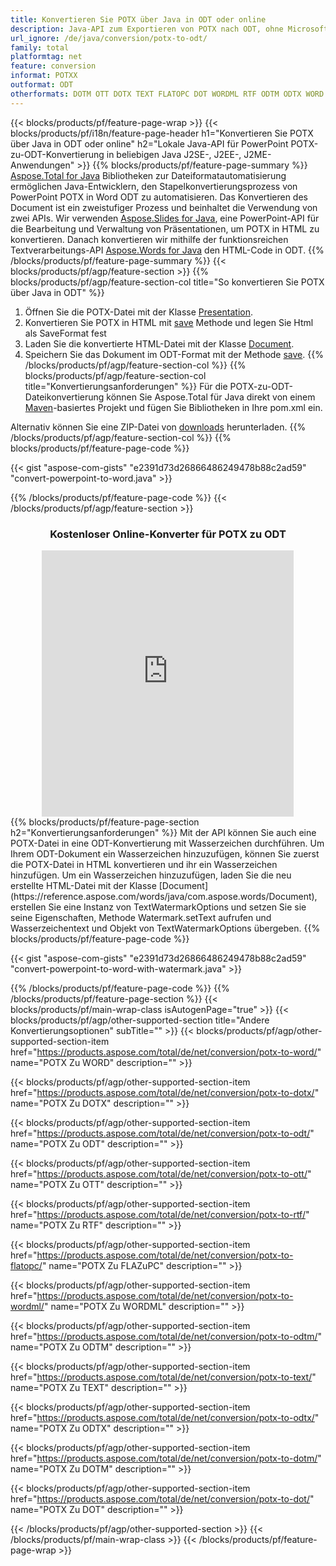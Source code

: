 ```yaml
---
title: Konvertieren Sie POTX über Java in ODT oder online
description: Java-API zum Exportieren von POTX nach ODT, ohne Microsoft Word oder PowerPoint zu verwenden oder online. Testen Sie schnell den kostenlosen POT-zu-CSV-Online-Konverter, bevor Sie den Code integrieren. oder mit dem kostenlosen Online Converter
url_ignore: /de/java/conversion/potx-to-odt/
family: total
platformtag: net
feature: conversion
informat: POTXX
outformat: ODT
otherformats: DOTM OTT DOTX TEXT FLATOPC DOT WORDML RTF ODTM ODTX WORD ODT
---
```

{{< blocks/products/pf/feature-page-wrap >}}
{{< blocks/products/pf/i18n/feature-page-header h1="Konvertieren Sie POTX über Java in ODT oder online" h2="Lokale Java-API für PowerPoint POTX-zu-ODT-Konvertierung in beliebigen Java J2SE-, J2EE-, J2ME-Anwendungen" >}}
{{% blocks/products/pf/feature-page-summary %}}
[Aspose.Total for Java](https://products.aspose.com/total/java/) Bibliotheken zur Dateiformatautomatisierung ermöglichen Java-Entwicklern, den Stapelkonvertierungsprozess von PowerPoint POTX in Word ODT zu automatisieren. Das Konvertieren des Document ist ein zweistufiger Prozess und beinhaltet die Verwendung von zwei APIs. Wir verwenden [Aspose.Slides for Java](https://products.aspose.com/slides/java/), eine PowerPoint-API für die Bearbeitung und Verwaltung von Präsentationen, um POTX in HTML zu konvertieren. Danach konvertieren wir mithilfe der funktionsreichen Textverarbeitungs-API [Aspose.Words for Java](https://products.aspose.com/words/java/) den HTML-Code in ODT.
{{% /blocks/products/pf/feature-page-summary  %}}
{{< blocks/products/pf/agp/feature-section >}}
{{% blocks/products/pf/agp/feature-section-col title="So konvertieren Sie POTX über Java in ODT" %}}
1. Öffnen Sie die POTX-Datei mit der Klasse [Presentation](https://reference.aspose.com/slides/java/com.aspose.slides/Presentation).
2. Konvertieren Sie POTX in HTML mit [save](https://reference.aspose.com/slides/java/com.aspose.slides/Presentation#save-java.lang.String-int-com.aspose.slides.ISaveOptions-) Methode und legen Sie Html als SaveFormat fest
3. Laden Sie die konvertierte HTML-Datei mit der Klasse [Document](https://reference.aspose.com/words/java/com.aspose.words/Document).
4. Speichern Sie das Dokument im ODT-Format mit der Methode [save](https://reference.aspose.com/words/java/com.aspose.words/Document#save(java.lang.String,int)).
{{% /blocks/products/pf/agp/feature-section-col %}}
{{% blocks/products/pf/agp/feature-section-col title="Konvertierungsanforderungen" %}}
Für die POTX-zu-ODT-Dateikonvertierung können Sie Aspose.Total für Java direkt von einem [Maven](https://releases.aspose.com/total/java/)-basiertes Projekt und fügen Sie Bibliotheken in Ihre pom.xml ein.

Alternativ können Sie eine ZIP-Datei von [downloads](https://releases.aspose.comtotal/java) herunterladen.
{{% /blocks/products/pf/agp/feature-section-col %}}
{{% blocks/products/pf/feature-page-code %}}

{{< gist "aspose-com-gists" "e2391d73d26866486249478b88c2ad59" "convert-powerpoint-to-word.java" >}}


{{% /blocks/products/pf/feature-page-code %}}
{{< /blocks/products/pf/agp/feature-section >}}
<div class="container-fluid agp-content bg-white aboutfile box-1 vh100 section nopbtm">
<div class=container>
<div class=row>
<div class="demobox tc col-md-12 padding-0" align="center">

<h3>Kostenloser Online-Konverter für POTX zu ODT</h3>

<iframe style="border: none; height: 426px;" scrolling="no" src="https://total-conversion-app-65z5r2lp.qa.k8s.dynabic.com/?to=odt&from=potx" id="child-iframe" width="80%"></iframe>

</div></div>
</div></div>
{{% blocks/products/pf/feature-page-section  h2="Konvertierungsanforderungen" %}}
Mit der API können Sie auch eine POTX-Datei in eine ODT-Konvertierung mit Wasserzeichen durchführen. Um Ihrem ODT-Dokument ein Wasserzeichen hinzuzufügen, können Sie zuerst die POTX-Datei in HTML konvertieren und ihr ein Wasserzeichen hinzufügen. Um ein Wasserzeichen hinzuzufügen, laden Sie die neu erstellte HTML-Datei mit der Klasse [Document](https://reference.aspose.com/words/java/com.aspose.words/Document), erstellen Sie eine Instanz von TextWatermarkOptions und setzen Sie sie seine Eigenschaften, Methode Watermark.setText aufrufen und Wasserzeichentext und Objekt von TextWatermarkOptions übergeben.  
{{% blocks/products/pf/feature-page-code %}}

{{< gist "aspose-com-gists" "e2391d73d26866486249478b88c2ad59" "convert-powerpoint-to-word-with-watermark.java" >}}

{{% /blocks/products/pf/feature-page-code  %}}
{{% /blocks/products/pf/feature-page-section %}}
{{< blocks/products/pf/main-wrap-class isAutogenPage="true" >}}
{{< blocks/products/pf/agp/other-supported-section title="Andere Konvertierungsoptionen" subTitle="" >}}
{{< blocks/products/pf/agp/other-supported-section-item href="https://products.aspose.com/total/de/net/conversion/potx-to-word/" name="POTX Zu WORD" description="" >}}

{{< blocks/products/pf/agp/other-supported-section-item href="https://products.aspose.com/total/de/net/conversion/potx-to-dotx/" name="POTX Zu DOTX" description="" >}}

{{< blocks/products/pf/agp/other-supported-section-item href="https://products.aspose.com/total/de/net/conversion/potx-to-odt/" name="POTX Zu ODT" description="" >}}

{{< blocks/products/pf/agp/other-supported-section-item href="https://products.aspose.com/total/de/net/conversion/potx-to-ott/" name="POTX Zu OTT" description="" >}}

{{< blocks/products/pf/agp/other-supported-section-item href="https://products.aspose.com/total/de/net/conversion/potx-to-rtf/" name="POTX Zu RTF" description="" >}}

{{< blocks/products/pf/agp/other-supported-section-item href="https://products.aspose.com/total/de/net/conversion/potx-to-flatopc/" name="POTX Zu FLAZuPC" description="" >}}

{{< blocks/products/pf/agp/other-supported-section-item href="https://products.aspose.com/total/de/net/conversion/potx-to-wordml/" name="POTX Zu WORDML" description="" >}}

{{< blocks/products/pf/agp/other-supported-section-item href="https://products.aspose.com/total/de/net/conversion/potx-to-odtm/" name="POTX Zu ODTM" description="" >}}

{{< blocks/products/pf/agp/other-supported-section-item href="https://products.aspose.com/total/de/net/conversion/potx-to-text/" name="POTX Zu TEXT" description="" >}}

{{< blocks/products/pf/agp/other-supported-section-item href="https://products.aspose.com/total/de/net/conversion/potx-to-odtx/" name="POTX Zu ODTX" description="" >}}

{{< blocks/products/pf/agp/other-supported-section-item href="https://products.aspose.com/total/de/net/conversion/potx-to-dotm/" name="POTX Zu DOTM" description="" >}}

{{< blocks/products/pf/agp/other-supported-section-item href="https://products.aspose.com/total/de/net/conversion/potx-to-dot/" name="POTX Zu DOT" description="" >}}


{{< /blocks/products/pf/agp/other-supported-section >}}
{{< /blocks/products/pf/main-wrap-class >}}
{{< /blocks/products/pf/feature-page-wrap >}}